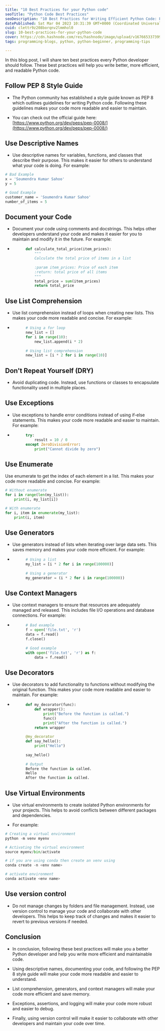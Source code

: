 ```yaml
---
title: "10 Best Practices for your Python code"
seoTitle: "Python Code Best Practices"
seoDescription: "10 Best Practices for Writing Efficient Python Code: Follow PEP 8, Use Descriptive Names, Document Your Code, and More!"
datePublished: Sat Mar 04 2023 10:31:39 GMT+0000 (Coordinated Universal Time)
cuid: clettr9z208borqnv2lmmhol0
slug: 10-best-practices-for-your-python-code
cover: https://cdn.hashnode.com/res/hashnode/image/upload/v1676653373996/6ccfacd3-2aee-4ce3-945f-f1a13589c4c2.png
tags: programming-blogs, python, python-beginner, programming-tips

---
```


In this blog post, I will share ten best practices every Python developer should follow. These best practices will help you write better, more efficient, and readable Python code.

## Follow PEP 8 Style Guide

* The Python community has established a style guide known as PEP 8 which outlines guidelines for writing Python code. Following these guidelines makes your code more readable and easier to maintain.
    
* You can check out the official guide here: [https://www.python.org/dev/peps/pep-0008/](https://www.python.org/dev/peps/pep-0008/)
    

## Use Descriptive Names

* Use descriptive names for variables, functions, and classes that describe their purpose. This makes it easier for others to understand what your code is doing. For example:
    

```python
# Bad Example
x = 'Soumendra Kumar Sahoo'
y = 5

# Good Example
customer_name = 'Soumendra Kumar Sahoo'
number_of_items = 5
```

## Document your Code

* Document your code using comments and docstrings. This helps other developers understand your code and makes it easier for you to maintain and modify it in the future. For example:
    
* ```python
        def calculate_total_price(item_prices):
            """
            Calculate the total price of items in a list
        
            :param item_prices: Price of each item 
            :return: total price of all items
            """
            total_price = sum(item_prices)
            return total_price
    ```
    

## Use List Comprehension

* Use list comprehension instead of loops when creating new lists. This makes your code more readable and concise. For example:
    
* ```python
        # Using a for loop
        new_list = []
        for i in range(10):
            new_list.append(i * 2)
        
        # Using list comprehension
        new_list = [i * 2 for i in range(10)]
    ```
    

## Don't Repeat Yourself (DRY)

* Avoid duplicating code. Instead, use functions or classes to encapsulate functionality used in multiple places.
    

## Use Exceptions

* Use exceptions to handle error conditions instead of using if-else statements. This makes your code more readable and easier to maintain. For example:
    
* ```python
        try:
            result = 10 / 0
        except ZeroDivisionError:
            print("Cannot divide by zero")
    ```
    

## Use Enumerate

Use enumerate to get the index of each element in a list. This makes your code more readable and concise. For example:

```python
# Without enumerate
for i in range(len(my_list)):
    print(i, my_list[i])

# With enumerate
for i, item in enumerate(my_list):
    print(i, item)
```

## Use Generators

* Use generators instead of lists when iterating over large data sets. This saves memory and makes your code more efficient. For example:
    
* ```python
        # Using a list
        my_list = [i * 2 for i in range(100000)]
        
        # Using a generator
        my_generator = (i * 2 for i in range(100000))
    ```
    

## Use Context Managers

* Use context managers to ensure that resources are adequately managed and released. This includes file I/O operations and database connections. For example:
    
* ```python
        # Bad example
        f = open('file.txt', 'r')
        data = f.read()
        f.close()
        
        # Good example
        with open('file.txt', 'r') as f:
            data = f.read()
    ```
    

## Use Decorators

* Use decorators to add functionality to functions without modifying the original function. This makes your code more readable and easier to maintain. For example:
    
* ```python
        def my_decorator(func):
            def wrapper():
                print("Before the function is called.")
                func()
                print("After the function is called.")
            return wrapper
        
        @my_decorator
        def say_hello():
            print("Hello")
        
        say_hello()
        
        # Output
        Before the function is called.
        Hello
        After the function is called.
    ```
    

## Use Virtual Environments

* Use virtual environments to create isolated Python environments for your projects. This helps to avoid conflicts between different packages and dependencies.
    
* For example:
    

```python
# Creating a virtual environment
python -m venv myenv

# Activating the virtual environment
source myenv/bin/activate

# if you are using conda then create an venv using
conda create -n <env name>

# activate environment
conda activate <env name>
```

## Use version control

* Do not manage changes by folders and file management. Instead, use version control to manage your code and collaborate with other developers. This helps to keep track of changes and makes it easier to revert to previous versions if needed.
    

## Conclusion

* In conclusion, following these best practices will make you a better Python developer and help you write more efficient and maintainable code.
    
* Using descriptive names, documenting your code, and following the PEP 8 style guide will make your code more readable and easier to understand.
    
* List comprehension, generators, and context managers will make your code more efficient and save memory.
    
* Exceptions, assertions, and logging will make your code more robust and easier to debug.
    
* Finally, using version control will make it easier to collaborate with other developers and maintain your code over time.